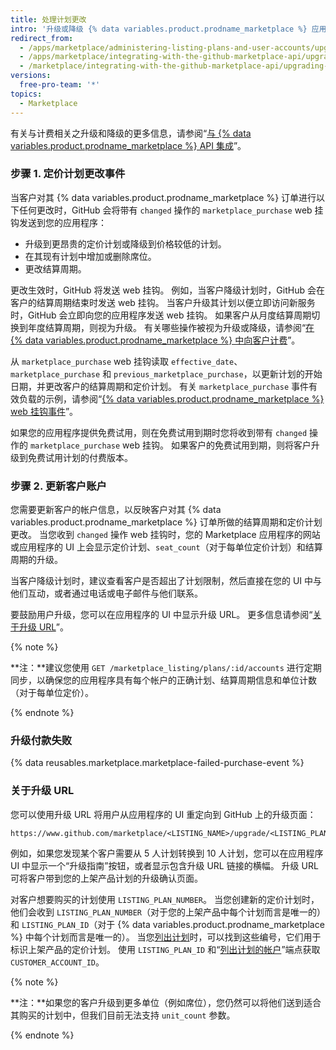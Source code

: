 ```yaml
---
title: 处理计划更改
intro: '升级或降级 {% data variables.product.prodname_marketplace %} 应用程序将触发 [`marketplace_purchase` 事件](/marketplace/integrating-with-the-github-marketplace-api/github-marketplace-webhook-events) web 挂钩，挂钩中带有可启动升级或降级流程的 `changed` 操作。'
redirect_from:
  - /apps/marketplace/administering-listing-plans-and-user-accounts/upgrading-or-downgrading-plans/
  - /apps/marketplace/integrating-with-the-github-marketplace-api/upgrading-and-downgrading-plans/
  - /marketplace/integrating-with-the-github-marketplace-api/upgrading-and-downgrading-plans
versions:
  free-pro-team: '*'
topics:
  - Marketplace
---
```




有关与计费相关之升级和降级的更多信息，请参阅“[与 {% data variables.product.prodname_marketplace %} API 集成](/marketplace/integrating-with-the-github-marketplace-api/)”。

### 步骤 1. 定价计划更改事件

当客户对其 {% data variables.product.prodname_marketplace %} 订单进行以下任何更改时，GitHub 会将带有 `changed` 操作的 `marketplace_purchase` web 挂钩发送到您的应用程序：
* 升级到更昂贵的定价计划或降级到价格较低的计划。
* 在其现有计划中增加或删除席位。
* 更改结算周期。

更改生效时，GitHub 将发送 web 挂钩。 例如，当客户降级计划时，GitHub 会在客户的结算周期结束时发送 web 挂钩。 当客户升级其计划以便立即访问新服务时，GitHub 会立即向您的应用程序发送 web 挂钩。 如果客户从月度结算周期切换到年度结算周期，则视为升级。 有关哪些操作被视为升级或降级，请参阅“[在 {% data variables.product.prodname_marketplace %} 中向客户计费](/marketplace/selling-your-app/billing-customers-in-github-marketplace/)”。

从 `marketplace_purchase` web 挂钩读取 `effective_date`、`marketplace_purchase` 和 `previous_marketplace_purchase`，以更新计划的开始日期，并更改客户的结算周期和定价计划。 有关 `marketplace_purchase` 事件有效负载的示例，请参阅“[{% data variables.product.prodname_marketplace %} web 挂钩事件](/marketplace/integrating-with-the-github-marketplace-api/github-marketplace-webhook-events/)”。

如果您的应用程序提供免费试用，则在免费试用到期时您将收到带有 `changed` 操作的 `marketplace_purchase` web 挂钩。 如果客户的免费试用到期，则将客户升级到免费试用计划的付费版本。

### 步骤 2. 更新客户账户

您需要更新客户的帐户信息，以反映客户对其 {% data variables.product.prodname_marketplace %} 订单所做的结算周期和定价计划更改。 当您收到 `changed` 操作 web 挂钩时，您的 Marketplace 应用程序的网站或应用程序的 UI 上会显示定价计划、`seat_count`（对于每单位定价计划）和结算周期的升级。

当客户降级计划时，建议查看客户是否超出了计划限制，然后直接在您的 UI 中与他们互动，或者通过电话或电子邮件与他们联系。

要鼓励用户升级，您可以在应用程序的 UI 中显示升级 URL。 更多信息请参阅“[关于升级 URL](#about-upgrade-urls)”。

{% note %}

**注：**建议您使用 `GET /marketplace_listing/plans/:id/accounts` 进行定期同步，以确保您的应用程序具有每个帐户的正确计划、结算周期信息和单位计数（对于每单位定价）。

{% endnote %}

### 升级付款失败

{% data reusables.marketplace.marketplace-failed-purchase-event %}

### 关于升级 URL

您可以使用升级 URL 将用户从应用程序的 UI 重定向到 GitHub 上的升级页面：

```
https://www.github.com/marketplace/<LISTING_NAME>/upgrade/<LISTING_PLAN_NUMBER>/<CUSTOMER_ACCOUNT_ID>
```

例如，如果您发现某个客户需要从 5 人计划转换到 10 人计划，您可以在应用程序 UI 中显示一个“升级指南”按钮，或者显示包含升级 URL 链接的横幅。 升级 URL 可将客户带到您的上架产品计划的升级确认页面。

对客户想要购买的计划使用 `LISTING_PLAN_NUMBER`。 当您创建新的定价计划时，他们会收到 `LISTING_PLAN_NUMBER`（对于您的上架产品中每个计划而言是唯一的）和 `LISTING_PLAN_ID`（对于 {% data variables.product.prodname_marketplace %} 中每个计划而言是唯一的）。 当您[列出计划](/rest/reference/apps#list-plans)时，可以找到这些编号，它们用于标识上架产品的定价计划。 使用 `LISTING_PLAN_ID` 和“[列出计划的帐户](/rest/reference/apps#list-accounts-for-a-plan)”端点获取 `CUSTOMER_ACCOUNT_ID`。


{% note %}

**注：**如果您的客户升级到更多单位（例如席位），您仍然可以将他们送到适合其购买的计划中，但我们目前无法支持 `unit_count` 参数。

{% endnote %}
